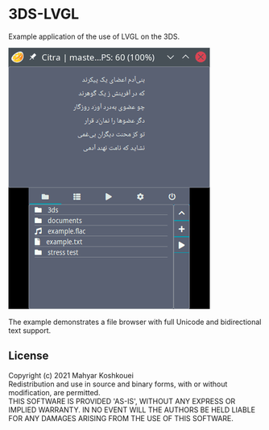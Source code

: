 # 3DS-LVGL

Example application of the use of LVGL on the 3DS.

![Screenshot of example running in Citra 3DS emulator](./meta/screenshot_filebrowser.png)

The example demonstrates a file browser with full Unicode and bidirectional text support.

## License

Copyright (c) 2021 Mahyar Koshkouei<br>
Redistribution and use in source and binary forms, with or without
modification, are permitted.<br>
THIS SOFTWARE IS PROVIDED 'AS-IS', WITHOUT ANY EXPRESS OR IMPLIED WARRANTY.
IN NO EVENT WILL THE AUTHORS BE HELD LIABLE FOR ANY DAMAGES ARISING FROM THE
USE OF THIS SOFTWARE.
